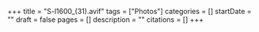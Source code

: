 +++
title = "S-l1600_(31).avif"
tags = ["Photos"]
categories = []
startDate = ""
draft = false
pages = []
description = ""
citations = []
+++
